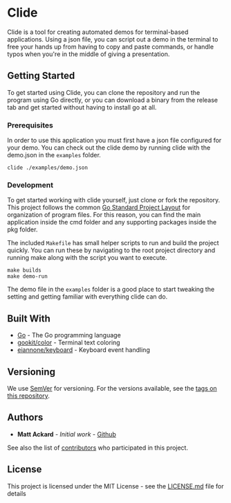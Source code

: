 # Clide

Clide is a tool for creating automated demos for terminal-based applications. Using a json file, you can script out a demo in the terminal to free your hands up from having to copy and paste commands, or handle typos when you're in the middle of giving a presentation.

## Getting Started

To get started using Clide, you can clone the repository and run the program using Go directly, or you can download a binary from the release tab and get started without having to install go at all.

### Prerequisites

In order to use this application you must first have a json file configured for your demo. You can check out the clide demo by running clide with the demo.json in the `examples` folder.

```
clide ./examples/demo.json
```

### Development

To get started working with clide yourself, just clone or fork the repository. This project follows the common [Go Standard Project Layout](https://github.com/golang-standards/project-layout) for organization of program files. For this reason, you can find the main application inside the cmd folder and any supporting packages inside the pkg folder.

The included `Makefile` has small helper scripts to run and build the project quickly. You can run these by navigating to the root project directory and running make along with the script you want to execute.

```
make builds
make demo-run
```

The demo file in the `examples` folder is a good place to start tweaking the setting and getting familiar with everything clide can do.

## Built With

* [Go](http://golang.org) - The Go programming language
* [gookit/color](https://github.com/gookit/color) - Terminal text coloring
* [eiannone/keyboard](https://github.com/eiannone/keyboard) - Keyboard event handling

## Versioning

We use [SemVer](http://semver.org/) for versioning. For the versions available, see the [tags on this repository](https://github.com/mattackard/Clide/tags). 

## Authors

* **Matt Ackard** - *Initial work* - [Github](https://github.com/mattackard)

See also the list of [contributors](https://github.com/mattackard/Clide/contributors) who participated in this project.

## License

This project is licensed under the MIT License - see the [LICENSE.md](LICENSE.md) file for details